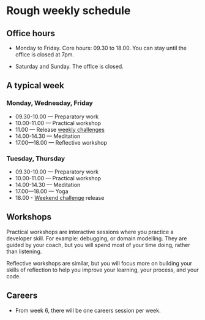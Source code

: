 # Rough weekly schedule

## Office hours

* Monday to Friday. Core hours: 09.30 to 18.00. You can stay until the office is closed at 7pm.

* Saturday and Sunday.  The office is closed.

## A typical week

### Monday, Wednesday, Friday

* 09.30-10.00 — Preparatory work
* 10.00-11.00 — Practical workshop
* 11.00 — Release [weekly challenges](./learning_at_makers.md#challenge-based-learning)
* 14.00-14.30 — Meditation
* 17.00—18.00 — Reflective workshop

### Tuesday, Thursday

* 09.30-10.00 — Preparatory work
* 10.00-11.00 — Practical workshop
* 14.00-14.30 — Meditation
* 17.00—18.00 — Yoga
* 18.00 - [Weekend challenge](./learning_at_makers.md#weekend-challenges) release


## Workshops

Practical workshops are interactive sessions where you practice a developer skill. For example: debugging, or domain modelling. They are guided by your coach, but you will spend most of your time doing, rather than listening.

Reflective workshops are similar, but you will focus more on building your skills of reflection to help you improve your learning, your process, and your code.

## Careers

* From week 6, there will be one careers session per week.
